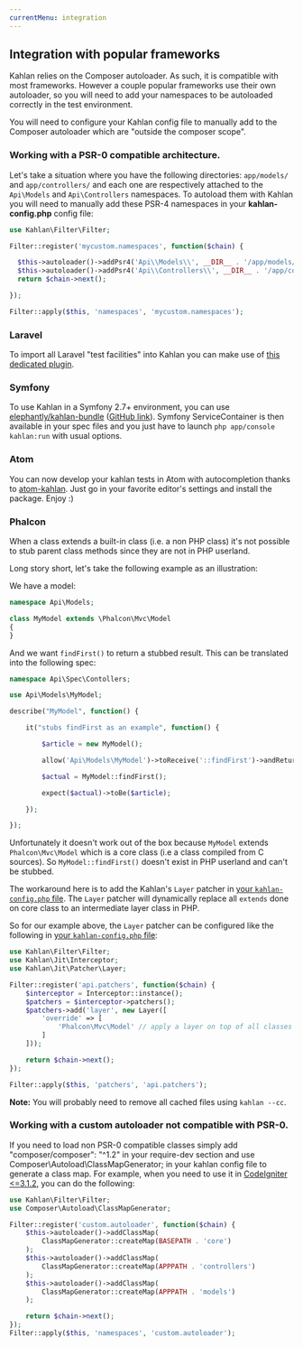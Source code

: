 ```yaml
---
currentMenu: integration
---
```


## Integration with popular frameworks

Kahlan relies on the Composer autoloader. As such, it is compatible with most frameworks. However a couple popular frameworks use their own autoloader, so you will need to add your namespaces to be autoloaded correctly in the test environment.

You will need to configure your Kahlan config file to manually add to the Composer autoloader which are "outside the composer scope".

### Working with a PSR-0 compatible architecture.

Let's take a situation where you have the following directories: `app/models/` and  `app/controllers/` and each one are respectively attached to the `Api\Models` and `Api\Controllers` namespaces. To autoload them with Kahlan you will need to manually add these PSR-4 namespaces in your **kahlan-config.php** config file:

```php
use Kahlan\Filter\Filter;

Filter::register('mycustom.namespaces', function($chain) {

  $this->autoloader()->addPsr4('Api\\Models\\', __DIR__ . '/app/models/');
  $this->autoloader()->addPsr4('Api\\Controllers\\', __DIR__ . '/app/controllers/');
  return $chain->next();

});

Filter::apply($this, 'namespaces', 'mycustom.namespaces');
```

### Laravel

To import all Laravel "test facilities" into Kahlan you can make use of [this dedicated plugin](https://github.com/jarektkaczyk/laravel-kahlan).

### Symfony

To use Kahlan in a Symfony 2.7+ environment, you can use [elephantly/kahlan-bundle](https://packagist.org/packages/elephantly/kahlan-bundle) ([GitHub link](https://github.com/elephantly/kahlan-bundle)).
Symfony ServiceContainer is then available in your spec files and you just have to launch `php app/console kahlan:run` with usual options.

### Atom

You can now develop your kahlan tests in Atom with autocompletion thanks to [atom-kahlan](https://github.com/elephantly/atom-kahlan).
Just go in your favorite editor's settings and install the package. Enjoy :)

### Phalcon

When a class extends a built-in class (i.e. a non PHP class) it's not possible to stub parent class methods since they are not in PHP userland.

Long story short, let's take the following example as an illustration:

We have a model:

```php
namespace Api\Models;

class MyModel extends \Phalcon\Mvc\Model
{
}
```

And we want `findFirst()` to return a stubbed result. This can be translated into the following spec:

```php
namespace Api\Spec\Contollers;

use Api\Models\MyModel;

describe("MyModel", function() {

    it("stubs findFirst as an example", function() {

        $article = new MyModel();

        allow('Api\Models\MyModel')->toReceive('::findFirst')->andReturn($article);

        $actual = MyModel::findFirst();

        expect($actual)->toBe($article);

    });

});
```

Unfortunately it doesn't work out of the box because `MyModel` extends `Phalcon\Mvc\Model` which is a core class (i.e a class compiled from C sources). So `MyModel::findFirst()` doesn't exist in PHP userland and can't be stubbed.

The workaround here is to add the Kahlan's `Layer` patcher in [your `kahlan-config.php` file](config-file.md). The `Layer` patcher will dynamically replace all `extends` done on core class to an intermediate layer class in PHP.

So for our example above, the `Layer` patcher can be configured like the following in [your `kahlan-config.php` file](config-file.md):

```php
use Kahlan\Filter\Filter;
use Kahlan\Jit\Interceptor;
use Kahlan\Jit\Patcher\Layer;

Filter::register('api.patchers', function($chain) {
    $interceptor = Interceptor::instance();
    $patchers = $interceptor->patchers();
    $patchers->add('layer', new Layer([
        'override' => [
            'Phalcon\Mvc\Model' // apply a layer on top of all classes extending `Phalcon\Mvc\Model`.
        ]
    ]));

    return $chain->next();
});

Filter::apply($this, 'patchers', 'api.patchers');
```

**Note:** You will probably need to remove all cached files using `kahlan --cc`.

### Working with a custom autoloader not compatible with PSR-0.

If you need to load non PSR-0 compatible classes simply add "composer/composer": "^1.2" in your require-dev section and use Composer\Autoload\ClassMapGenerator; in your kahlan config file to generate a class map. For example, when you need to use it in [CodeIgniter <=3.1.2](https://codeigniter.com/), you can do the following:

```php
use Kahlan\Filter\Filter;
use Composer\Autoload\ClassMapGenerator;

Filter::register('custom.autoloader', function($chain) {
    $this->autoloader()->addClassMap(
        ClassMapGenerator::createMap(BASEPATH . 'core')
    );
    $this->autoloader()->addClassMap(
        ClassMapGenerator::createMap(APPPATH . 'controllers')
    );
    $this->autoloader()->addClassMap(
        ClassMapGenerator::createMap(APPPATH . 'models')
    );

    return $chain->next();
});
Filter::apply($this, 'namespaces', 'custom.autoloader');
```
